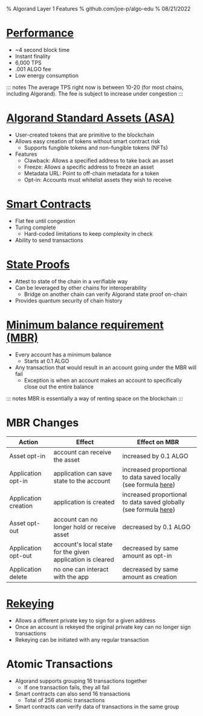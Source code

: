 % Algorand Layer 1 Features
% github.com/joe-p/algo-edu
% 08/21/2022

# [Performance](https://developer.algorand.org/docs/get-started/basics/why_algorand/#performance)

* ~4 second block time
* Instant finality
* 6,000 TPS
* .001 ALGO fee
* Low energy consumption

::: notes
The average TPS right now is between 10-20 (for most chains, including Algorand). The fee is subject to increase under congestion
:::

# [Algorand Standard Assets (ASA)](https://www.algorand.com/technology#ALGORAND-STANDARD-ASSETS)

* User-created tokens that are primitive to the blockchain
* Allows easy creation of tokens without smart contract risk
  * Supports fungible tokens and non-fungible tokens (NFTs)
* Features
  * Clawback: Allows a specified address to take back an asset
  * Freeze: Allows a specific address to freeze an asset
  * Metadata URL: Point to off-chain metadata for a token
  * Opt-in: Accounts must whitelist assets they wish to receive

# [Smart Contracts](https://www.algorand.com/technology#SMART-CONTRACTS-&-AVM)

* Flat fee until congestion
* Turing complete
  * Hard-coded limitations to keep complexity in check
* Ability to send transactions

# [State Proofs](https://developer.algorand.org/docs/get-details/stateproofs/)

* Attest to state of the chain in a verifiable way
* Can be leveraged by other chains for interoperability
  * Bridge on another chain can verify Algorand state proof on-chain
* Provides quantum security of chain history

# [Minimum balance requirement (MBR)](https://developer.algorand.org/docs/get-details/accounts/#minimum-balance)

* Every account has a minimum balance
  * Starts at 0.1 ALGO
* Any transaction that would result in an account going under the MBR will fail
  * Exception is when an account makes an account to specifically close out the entire balance

::: notes
MBR is essentially a way of renting space on the blockchain
:::

# MBR Changes

| Action | Effect | Effect on MBR |
| ------ | ------ | ------------- |
| Asset opt-in | account can receive the asset | increased by 0.1 ALGO |
| Application opt-in | application can save state to the account | increased proportional to data saved locally (see formula [here](https://developer.algorand.org/docs/get-details/dapps/smart-contracts/apps/#minimum-balance-requirement-for-a-smart-contract)) |
| Application creation | application is created | increased proportional to data saved globally (see formula [here](https://developer.algorand.org/docs/get-details/dapps/smart-contracts/apps/#minimum-balance-requirement-for-a-smart-contract)) |
| Asset opt-out | account can no longer hold or receive asset | decreased by 0.1 ALGO |
| Application opt-out | account's local state for the given application is cleared | decreased by same amount as opt-in |
| Application delete   | no one can interact with the app | decreased by same amount as creation |
# [Rekeying](https://www.algorand.com/technology#REKEYING)

* Allows a different private key to sign for a given address
* Once an account is rekeyed the original private key can no longer sign transactions
* Rekeying can be initiated with any regular transaction

# Atomic Transactions

* Algorand supports grouping 16 transactions together
  * If one transaction fails, they all fail
* Smart contracts can also send 16 transactions
  * Total of 256 atomic transactions
* Smart contracts can verify data of transactions in the same group